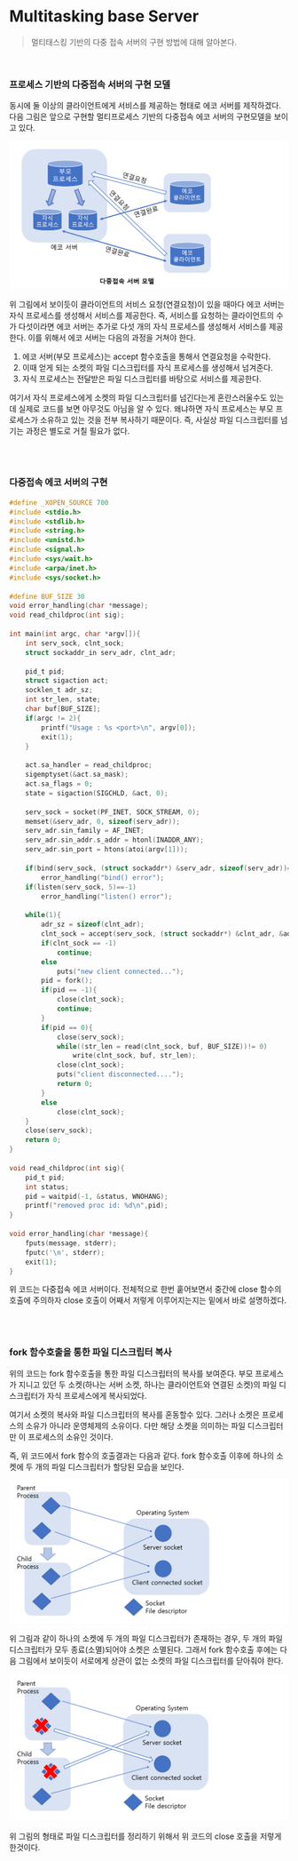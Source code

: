 # Multitasking base Server

> 멀티태스킹 기반의 다중 접속 서버의 구현 방법에 대해 알아본다.

<br>

### 프로세스 기반의 다중접속 서버의 구현 모델

동시에 둘 이상의 클라이언트에게 서비스를 제공하는 형태로 에코 서버를 제작하겠다. 다음 그림은 앞으로 구현할 멀티프로세스 기반의 다중접속 에코 서버의 구현모델을 보이고 있다.

![1](../img/Network_Programming/Multitasking_base_Server/1.PNG)

위 그림에서 보이듯이 클라이언트의 서비스 요청(연결요청)이 있을 때마다 에코 서버는 자식 프로세스를 생성해서 서비스를 제공한다. 즉, 서비스를 요청하는 클라이언트의 수가 다섯이라면 에코 서버는 추가로 다섯 개의 자식 프로세스를 생성해서 서비스를 제공한다. 이를 위해서 에코 서버는 다음의 과정을 거쳐야 한다.

1. 에코 서버(부모 프로세스)는 accept 함수호출을 통해서 연결요청을 수락한다.
2. 이때 얻게 되는 소켓의 파일 디스크립터를 자식 프로세스를 생성해서 넘겨준다.
3. 자식 프로세스는 전달받은 파일 디스크립터를 바탕으로 서비스를 제공한다.

여기서 자식 프로세스에게 소켓의 파일 디스크립터를 넘긴다는게 혼란스러울수도 있는데 실제로 코드를 보면 아무것도 아님을 알 수 있다. 왜냐하면 자식 프로세스는 부모 프로세스가 소유하고 있는 것을 전부 복사하기 때문이다. 즉, 사실상 파일 디스크립터를 넘기는 과정은 별도로 거칠 필요가 없다.

<br>

<br>

### 다중접속 에코 서버의 구현

```c
#define _XOPEN_SOURCE 700
#include <stdio.h>
#include <stdlib.h>
#include <string.h>
#include <unistd.h>
#include <signal.h>
#include <sys/wait.h>
#include <arpa/inet.h>
#include <sys/socket.h>

#define BUF_SIZE 30
void error_handling(char *message);
void read_childproc(int sig);

int main(int argc, char *argv[]){
	int serv_sock, clnt_sock;
	struct sockaddr_in serv_adr, clnt_adr;

	pid_t pid;
	struct sigaction act;
	socklen_t adr_sz;
	int str_len, state;
	char buf[BUF_SIZE];
	if(argc != 2){
		printf("Usage : %s <port>\n", argv[0]);
		exit(1);
	}

	act.sa_handler = read_childproc;
	sigemptyset(&act.sa_mask);
	act.sa_flags = 0;
	state = sigaction(SIGCHLD, &act, 0);

	serv_sock = socket(PF_INET, SOCK_STREAM, 0);
	memset(&serv_adr, 0, sizeof(serv_adr));
	serv_adr.sin_family = AF_INET;
	serv_adr.sin_addr.s_addr = htonl(INADDR_ANY);
	serv_adr.sin_port = htons(atoi(argv[1]));

	if(bind(serv_sock, (struct sockaddr*) &serv_adr, sizeof(serv_adr))==-1)
		error_handling("bind() error");
	if(listen(serv_sock, 5)==-1)
		error_handling("listen() error");

	while(1){
		adr_sz = sizeof(clnt_adr);
		clnt_sock = accept(serv_sock, (struct sockaddr*) &clnt_adr, &adr_sz);
		if(clnt_sock == -1)
			continue;
		else
			puts("new client connected...");
		pid = fork();
		if(pid == -1){
			close(clnt_sock);
			continue;
		}
		if(pid == 0){
			close(serv_sock);
			while((str_len = read(clnt_sock, buf, BUF_SIZE))!= 0)
				write(clnt_sock, buf, str_len);
			close(clnt_sock);
			puts("client disconnected....");
			return 0;
		}
		else
			close(clnt_sock);
	}
	close(serv_sock);
	return 0;
}

void read_childproc(int sig){
	pid_t pid;
	int status;
	pid = waitpid(-1, &status, WNOHANG);
	printf("removed proc id: %d\n",pid);
}

void error_handling(char *message){
	fputs(message, stderr);
	fputc('\n', stderr);
	exit(1);
}
```

위 코드는 다중접속 에코 서버이다. 전체적으로 한번 훝어보면서 중간에 close 함수의 호출에 주의하자 close 호출이 어째서 저렇게 이루어지는지는 밑에서 바로 설명하겠다.

<br>

<br>

### fork 함수호출을 통한 파일 디스크립터 복사

위의 코드는 fork 함수호출을 통한 파일 디스크립터의 복사를 보여준다. 부모 프로세스가 지니고 있던 두 소켓(하나는 서버 소켓, 하나는 클라이언트와 연결된 소켓)의 파일 디스크립터가 자식 프로세스에게 복사되었다.

여기서 소켓의 복사와 파일 디스크립터의 복사를 혼동할수 있다. 그러나 소켓은 프로세스의 소유가 아니라 운영체제의 소유이다. 다만 해당 소켓을 의미하는 파일 디스크립터만 이 프로세스의 소유인 것이다. 

즉, 위 코드에서 fork 함수의 호출결과는 다음과 같다. fork 함수호출 이후에 하나의 소켓에 두 개의 파일 디스크립터가 할당된 모습을 보인다.

![2](../img/Network_Programming/Multitasking_base_Server/2.PNG)

위 그림과 같이 하나의 소켓에 두 개의 파일 디스크립터가 존재하는 경우, 두 개의 파일 디스크립터가 모두 종료(소멸)되어야 소켓은 소멸된다. 그래서 fork 함수호출 후에는 다음 그림에서 보이듯이 서로에게 상관이 없는 소켓의 파일 디스크립터를 닫아줘야 한다.

![3](../img/Network_Programming/Multitasking_base_Server/3.PNG)

위 그림의 형태로 파일 디스크립터를 정리하기 위해서 위 코드의 close 호출을 저렇게 한것이다.